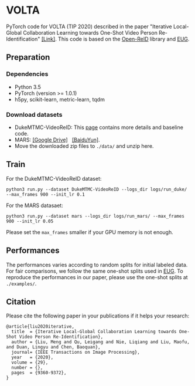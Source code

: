 # VOLTA

PyTorch code for VOLTA (TIP 2020) described in the paper "Iterative Local-Global Collaboration Learning towards One-Shot Video Person Re-Identification" [[Link]](https://ieeexplore.ieee.org/document/9211791). This code is based on the [Open-ReID](https://github.com/Cysu/open-reid) library and [EUG](<https://github.com/Yu-Wu/Exploit-Unknown-Gradually>). 

## Preparation
### Dependencies
- Python 3.5
- PyTorch (version >= 1.0.1)
- h5py, scikit-learn, metric-learn, tqdm

### Download datasets 
- DukeMTMC-VideoReID: This [page](https://github.com/Yu-Wu/DukeMTMC-VideoReID) contains more details and baseline code.
- MARS: [[Google Drive]](https://drive.google.com/open?id=1m6yLgtQdhb6pLCcb6_m7sj0LLBRvkDW0)   [[BaiduYun]](https://pan.baidu.com/s/1mByTdvXFsmobXOXBEkIWFw).
- Move the downloaded zip files to `./data/` and unzip here.


## Train

For the DukeMTMC-VideoReID dataset:
```shell
python3 run.py --dataset DukeMTMC-VideoReID --logs_dir logs/run_duke/ --max_frames 900 --init_lr 0.1
```

For the MARS datasaet:
```shell
python3 run.py --dataset mars --logs_dir logs/run_mars/ --max_frames 900 --init_lr 0.05
```
Please set the `max_frames` smaller if your GPU memory is not enough. 

## Performances

The performances varies according to random splits for initial labeled data. For fair comparisons, we follow the same one-shot splits used in [EUG](<https://github.com/Yu-Wu/Exploit-Unknown-Gradually>). To reproduce the performances in our paper, please use the one-shot splits at `./examples/`.


## Citation

Please cite the following paper in your publications if it helps your research: 

```
@article{liu2020iterative,
  title  = {Iterative Local-Global Collaboration Learning towards One-Shot Video Person Re-Identification},
  author = {Liu, Meng and Qu, Leigang and Nie, Liqiang and Liu, Maofu, and Duan, Lingyu and Chen, Baoquan},
  journal= {IEEE Transactions on Image Processing},
  year   = {2020},
  volume = {29},
  number = {},
  pages  = {9360-9372},
} 
```

